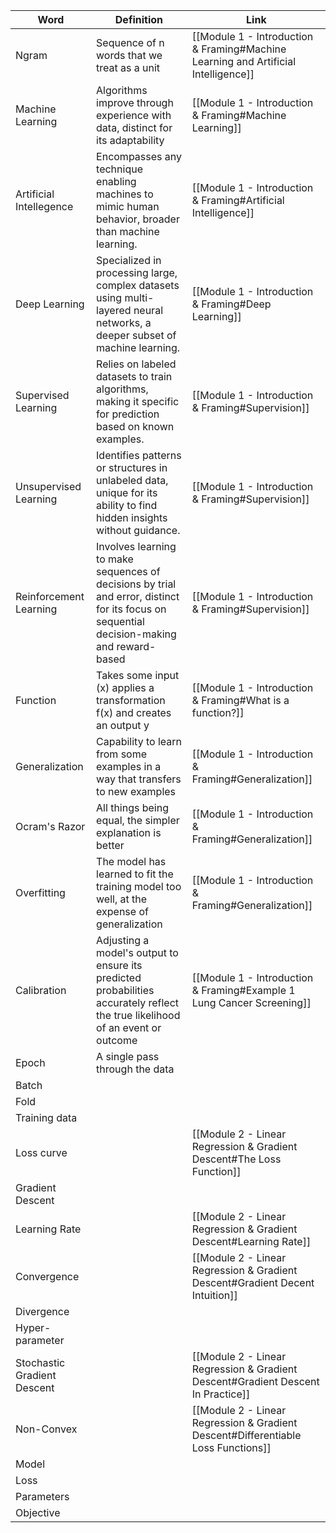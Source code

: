 
| **Word** | **Definition** | Link |
| ---- | ---- | ---- |
| Ngram | Sequence of n words that we treat as a unit | [[Module 1 - Introduction & Framing#Machine Learning and Artificial Intelligence]] |
| Machine Learning | Algorithms improve through experience with data, distinct for its adaptability | [[Module 1 - Introduction & Framing#Machine Learning]] |
| Artificial Intellegence | Encompasses any technique enabling machines to mimic human behavior, broader than machine learning. | [[Module 1 - Introduction & Framing#Artificial Intelligence]] |
| Deep Learning | Specialized in processing large, complex datasets using multi-layered neural networks, a deeper subset of machine learning. | [[Module 1 - Introduction & Framing#Deep Learning]] |
| Supervised Learning | Relies on labeled datasets to train algorithms, making it specific for prediction based on known examples. | [[Module 1 - Introduction & Framing#Supervision]] |
| Unsupervised Learning | Identifies patterns or structures in unlabeled data, unique for its ability to find hidden insights without guidance. | [[Module 1 - Introduction & Framing#Supervision]] |
| Reinforcement Learning | Involves learning to make sequences of decisions by trial and error, distinct for its focus on sequential decision-making and reward-based | [[Module 1 - Introduction & Framing#Supervision]] |
| Function | Takes some input (x) applies a transformation f(x) and creates an output y | [[Module 1 - Introduction & Framing#What is a function?]] |
| Generalization | Capability to learn from some examples in a way that transfers to new examples | [[Module 1 - Introduction & Framing#Generalization]] |
| Ocram's Razor | All things being equal, the simpler explanation is better | [[Module 1 - Introduction & Framing#Generalization]] |
| Overfitting | The model has learned to fit the training model too well, at the expense of generalization | [[Module 1 - Introduction & Framing#Generalization]] |
| Calibration | Adjusting a model's output to ensure its predicted probabilities accurately reflect the true likelihood of an event or outcome | [[Module 1 - Introduction & Framing#Example 1 Lung Cancer Screening]] |
| Epoch | A single pass through the data |  |
| Batch |  |  |
| Fold |  |  |
| Training data |  |  |
| Loss curve |  | [[Module 2 - Linear Regression & Gradient Descent#The Loss Function]] |
| Gradient Descent |  |  |
| Learning Rate |  | [[Module 2 - Linear Regression & Gradient Descent#Learning Rate]] |
| Convergence |  | [[Module 2 - Linear Regression & Gradient Descent#Gradient Decent Intuition]] |
| Divergence |  |  |
| Hyper-parameter |  |  |
| Stochastic Gradient Descent |  | [[Module 2 - Linear Regression & Gradient Descent#Gradient Descent In Practice]] |
| Non-Convex |  | [[Module 2 - Linear Regression & Gradient Descent#Differentiable Loss Functions]] |
| Model |  |  |
| Loss |  |  |
| Parameters |  |  |
| Objective |  |  |
